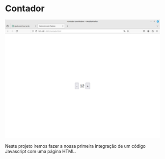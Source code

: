 # Contador 

![Imagem do Projeto](readme.png)

Neste projeto iremos fazer a nossa primeira integração de um código Javascript com uma página HTML.

